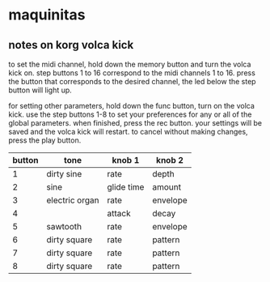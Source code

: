 # maquinitas

## notes on korg volca kick

to set the midi channel, hold down the memory button and turn the volca kick on. step buttons 1 to 16 correspond to the midi channels 1 to 16. press the button that corresponds to the desired channel, the led below the step button will light up.

for setting other parameters, hold down the func button, turn on the volca kick. use the step buttons 1-8 to set your preferences for any or all of the global parameters. when finished, press the rec button. your settings will be saved and the volca kick will restart. to cancel without making changes, press the play button.

|button| tone         | knob 1   | knob 2   |
|------|--------------|----------|----------|
|1     |dirty sine    |rate      |depth     |
|2     |sine          |glide time|amount    |
|3     |electric organ|rate      |envelope  |
|4     |        |attack    |decay     |
|5     |sawtooth      |rate      |envelope  |
|6     |dirty square  |rate      |pattern   |
|7     |dirty square  |rate      |pattern   |
|8     |dirty square  |rate      |pattern   |
